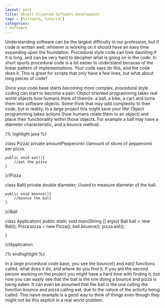 ```yaml
---
layout: post
title: Object Oriented Software Development
tags : [Software, tutorial]
categories:
- Software
---
```


<p>Understanding software can be the largest difficulty in our profession, but if code is written well, whoever is working on it should have an easy time expanding upon the foundation.  Procedural style code can look daunting if it is long, and can be very hard to decipher what is going on in the code.  In short spurts procedural code is a lot easier to understand because of the linear pattern of implementations.  Your code says do this, and the code does it.  This is great for scripts that only have a few lines, but what about long pieces of code?</p>
<p>Once your code base starts becoming more complex, procedural style coding can start to become a pain. Object oriented programming takes real world objects how humans think of them(ie. a ball, a bike, a car) and turns them into software objects. Some think that may add complexity to their code, but in reality, in a large project this might save your life! Object programming takes actions (how humans relate them to an object) and place their functionality within those objects. For example a ball may have a diameter characteristic, and a bounce method. </p>

{% highlight java %}

class Pizza{
	private amountPepperonni	//amount of slices of pepperonni per pizza.

	public void eat(){
		//eat the pizza
	}

}//Pizza

class Ball{
	private double diameter;	//used to measure diameter of the ball.

	public void bounce(){
		//bounce the ball
	}

}//Ball

class Application{
	public static void main(String [] args){
		Ball ball = new Ball();
		Pizza pizza = new Pizza();
		ball.bounce();
		pizza.eat();

	}
}//Application

{% endhighlight %}
<p>In a large procedural code base, you see the bounce() and eat() functions called, what does it do, and where do you find it. If you are the second person working on the project you might have a hard time with finding it, but now you can easily see that the ball is the one doing a bounce and pizza is being eaten. It can even be assumed that the ball is the one calling the function bounce and pizza calling eat, due to the nature of the activity being called. This naive example is a good way to think of things even though they might not be this explicit in a real world problem.</p>
